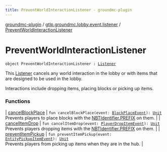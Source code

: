 ```yaml
---
title: PreventWorldInteractionListener - groundmc-plugin
---
```


[groundmc-plugin](../../index.html) / [gtlp.groundmc.lobby.event.listener](../index.html) / [PreventWorldInteractionListener](.)

# PreventWorldInteractionListener

`object PreventWorldInteractionListener : `[`Listener`](https://hub.spigotmc.org/javadocs/spigot/org/bukkit/event/Listener.html)

This [Listener](https://hub.spigotmc.org/javadocs/spigot/org/bukkit/event/Listener.html) cancels any world interaction in the lobby or with items
that are designed to be used in the lobby.

Interactions include dropping items, placing blocks or picking up items.

### Functions

| [cancelBlockPlace](cancel-block-place.html) | `fun cancelBlockPlace(event: `[`BlockPlaceEvent`](https://hub.spigotmc.org/javadocs/spigot/org/bukkit/event/block/BlockPlaceEvent.html)`): `[`Unit`](https://kotlinlang.org/api/latest/jvm/stdlib/kotlin/-unit/index.html)<br>Prevents players to place blocks with the [NBTIdentifier.PREFIX](../../gtlp.groundmc.lobby.enums/-n-b-t-identifier/-p-r-e-f-i-x.html) on them. |
| [cancelItemDrop](cancel-item-drop.html) | `fun cancelItemDrop(event: `[`PlayerDropItemEvent`](https://hub.spigotmc.org/javadocs/spigot/org/bukkit/event/player/PlayerDropItemEvent.html)`): `[`Unit`](https://kotlinlang.org/api/latest/jvm/stdlib/kotlin/-unit/index.html)<br>Prevents players dropping items with the [NBTIdentifier.PREFIX](../../gtlp.groundmc.lobby.enums/-n-b-t-identifier/-p-r-e-f-i-x.html) on them. |
| [preventItemPickup](prevent-item-pickup.html) | `fun preventItemPickup(event: `[`EntityPickupItemEvent`](https://hub.spigotmc.org/javadocs/spigot/org/bukkit/event/entity/EntityPickupItemEvent.html)`): `[`Unit`](https://kotlinlang.org/api/latest/jvm/stdlib/kotlin/-unit/index.html)<br>Prevents players from picking up items when they are in the hub. |

